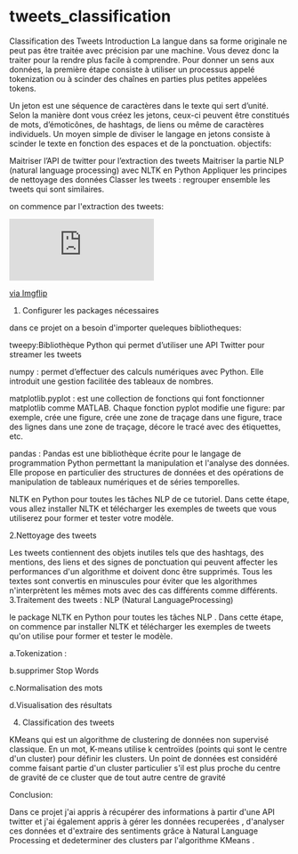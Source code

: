 # tweets_classification
Classification des Tweets
Introduction
La langue dans sa forme originale ne peut pas être traitée avec précision par une machine. Vous devez donc la traiter pour la rendre plus facile à comprendre. Pour donner un sens aux données, la première étape consiste à utiliser un processus appelé tokenization ou à scinder des chaînes en parties plus petites appelées tokens.

Un jeton est une séquence de caractères dans le texte qui sert d’unité. Selon la manière dont vous créez les jetons, ceux-ci peuvent être constitués de mots, d’émoticônes, de hashtags, de liens ou même de caractères individuels. Un moyen simple de diviser le langage en jetons consiste à scinder le texte en fonction des espaces et de la ponctuation.
objectifs:

Maitriser l’API de twitter pour l’extraction des tweets
Maitriser la partie NLP (natural language processing) avec NLTK en Python
Appliquer les principes de nettoyage des données
Classer les tweets : regrouper ensemble les tweets qui sont similaires.

on commence par l'extraction des tweets:
<div style="width:260px;max-width:100%;"><div style="height:0;padding-bottom:42.69%;position:relative;"><iframe width="260" height="111" style="position:absolute;top:0;left:0;width:100%;height:100%;" frameBorder="0" src="https://imgflip.com/embed/4qxyog"></iframe></div><p><a href="https://imgflip.com/gif/4qxyog">via Imgflip</a></p></div>

1. Configurer les packages nécessaires

dans ce projet on a besoin d'importer queleques bibliotheques:

tweepy:Bibliothèque Python qui permet d’utiliser une API Twitter pour streamer les tweets

 numpy : permet d’effectuer des calculs numériques avec Python. Elle introduit une gestion facilitée des tableaux de nombres.
 
matplotlib.pyplot : est une collection de fonctions qui font fonctionner matplotlib comme MATLAB. Chaque fonction pyplot modifie une figure: par exemple, crée une figure, crée une zone de traçage dans une figure, trace des lignes dans une zone de traçage, décore le tracé avec des étiquettes, etc.

pandas : Pandas est une bibliothèque écrite pour le langage de programmation Python permettant la manipulation et l'analyse des données. Elle propose en particulier des structures de données et des opérations de manipulation de tableaux numériques et de séries temporelles.

NLTK en Python pour toutes les tâches NLP de ce tutoriel. Dans cette étape, vous allez installer NLTK et télécharger les exemples de tweets que vous utiliserez pour former et tester votre modèle.

 2.Nettoyage des tweets
 
Les tweets contiennent des objets inutiles tels que des hashtags, des mentions, des liens et des signes de ponctuation qui peuvent affecter les performances d'un algorithme et doivent donc être supprimés. Tous les textes sont convertis en minuscules pour éviter que les algorithmes n'interprètent les mêmes mots avec des cas différents comme différents.
3.Traitement des tweets : NLP (Natural LanguageProcessing)

le package NLTK en Python pour toutes les tâches NLP . Dans cette étape, on commence par installer NLTK et télécharger les exemples de tweets qu'on utilise pour former et tester le modèle.

a.Tokenization :

b.supprimer Stop Words

c.Normalisation des mots

d.Visualisation des résultats

4. Classification des tweets

KMeans qui est un algorithme de clustering de données non supervisé classique. En un mot, K-means utilise k centroïdes (points qui sont le centre d'un cluster) pour définir les clusters. Un point de données est considéré comme faisant partie d'un cluster particulier s'il est plus proche du centre de gravité de ce cluster que de tout autre centre de gravité

Conclusion:

Dans ce projet j'ai appris à récupérer des informations à partir d'une API twitter et j'ai également appris à gérer les données recuperées , d'analyser ces données et d'extraire  des sentiments grâce à Natural Language Processing et dedeterminer des clusters par l'algorithme KMeans .
